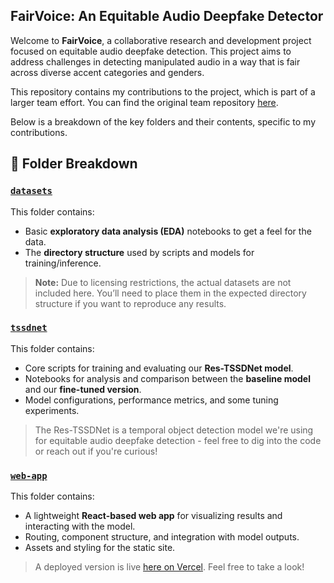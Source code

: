 ## FairVoice: An Equitable Audio Deepfake Detector

Welcome to **FairVoice**, a collaborative research and development project focused on equitable audio deepfake detection. This project aims to address challenges in detecting manipulated audio in a way that is fair across diverse accent categories and genders. 

This repository contains my contributions to the project, which is part of a larger team effort. You can find the original team repository [here](https://github.com/madfields17/Capstone_2025).

Below is a breakdown of the key folders and their contents, specific to my contributions.

## 📂 Folder Breakdown

### [`datasets`](https://github.com/madfields17/Capstone_2025/tree/trisha-branch/datasets)
This folder contains:
- Basic **exploratory data analysis (EDA)** notebooks to get a feel for the data.
- The **directory structure** used by scripts and models for training/inference.

> **Note:** Due to licensing restrictions, the actual datasets are not included here. You’ll need to place them in the expected directory structure if you want to reproduce any results.

### [`tssdnet`](https://github.com/madfields17/Capstone_2025/tree/trisha-branch/tssdnet)
This folder contains:
- Core scripts for training and evaluating our **Res-TSSDNet model**.
- Notebooks for analysis and comparison between the **baseline model** and our **fine-tuned version**.
- Model configurations, performance metrics, and some tuning experiments.

> The Res-TSSDNet is a temporal object detection model we're using for equitable audio deepfake detection - feel free to dig into the code or reach out if you're curious!

### [`web-app`](https://github.com/madfields17/Capstone_2025/tree/trisha-branch/web-app)
This folder contains:
- A lightweight **React-based web app** for visualizing results and interacting with the model.
- Routing, component structure, and integration with model outputs.
- Assets and styling for the static site.

> A deployed version is live [here on Vercel](https://capstone-web-app-six.vercel.app/). Feel free to take a look!
